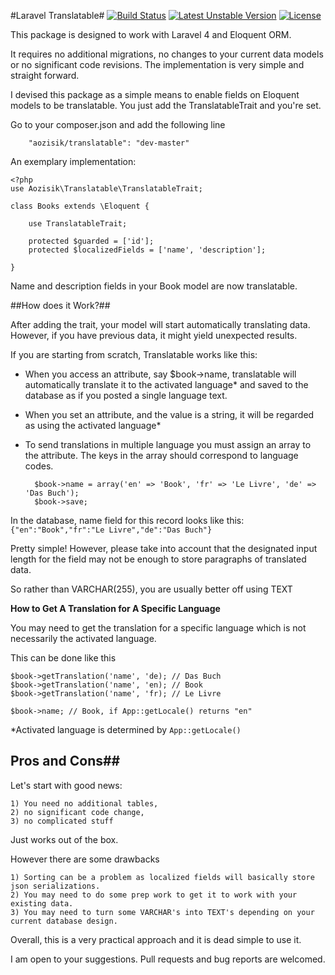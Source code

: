 #Laravel Translatable#
[![Build Status](https://travis-ci.org/aozisik/Translatable.svg)](https://travis-ci.org/aozisik/Translatable)
[![Latest Unstable Version](https://poser.pugx.org/aozisik/translatable/v/unstable.svg)](https://packagist.org/packages/aozisik/translatable)
[![License](https://poser.pugx.org/aozisik/translatable/license.svg)](https://packagist.org/packages/aozisik/translatable)

This package is designed to work with Laravel 4 and Eloquent ORM.

It requires no additional migrations, no changes to your current data models or no significant code revisions. The implementation is very simple and straight forward.

I devised this package as a simple means to enable fields on Eloquent models to be translatable. You just add the TranslatableTrait and you're set.


Go to your composer.json and add the following line

		"aozisik/translatable": "dev-master"

An exemplary implementation:

	<?php
	use Aozisik\Translatable\TranslatableTrait;
	
	class Books extends \Eloquent {
	
		use TranslatableTrait;
	
		protected $guarded = ['id'];
		protected $localizedFields = ['name', 'description'];
		
	}

Name and description fields in your Book model are now translatable.

##How does it Work?##

After adding the trait, your model will start automatically translating data. However, if you have previous data, it might yield unexpected results.

If you are starting from scratch, Translatable works like this:

* When you access an attribute, say $book->name, translatable will automatically translate it to the activated language* and saved to the database as if you posted a single language text. 

* When you set an attribute, and the value is a string, it will be regarded as using the activated language* 


* To send translations in multiple language you must assign an array to the attribute. The keys in the array should correspond to language codes. 


		$book->name = array('en' => 'Book', 'fr' => 'Le Livre', 'de' => 'Das Buch');
		$book->save;
		
In the database, name field for this record looks like this: `{"en":"Book","fr":"Le Livre","de":"Das Buch"}`

Pretty simple! However, please take into account that the designated input length for the field may not be enough to store paragraphs of translated data.

So rather than VARCHAR(255), you are usually better off using TEXT

**How to Get A Translation for A Specific Language**

You may need to get the translation for a specific language which is not necessarily the activated language.

This can be done like this
    
    $book->getTranslation('name', 'de); // Das Buch
    $book->getTranslation('name', 'en); // Book
    $book->getTranslation('name', 'fr); // Le Livre
    
    $book->name; // Book, if App::getLocale() returns "en"    
	


*Activated language is determined by `App::getLocale()`

## Pros and Cons##

Let's start with good news:

	1) You need no additional tables,
	2) no significant code change,
	3) no complicated stuff

Just works out of the box.

However there are some drawbacks

	1) Sorting can be a problem as localized fields will basically store json serializations. 
	2) You may need to do some prep work to get it to work with your existing data.
	3) You may need to turn some VARCHAR's into TEXT's depending on your current database design.
	
	
Overall, this is a very practical approach and it is dead simple to use it.

I am open to your suggestions. Pull requests and bug reports are welcomed.